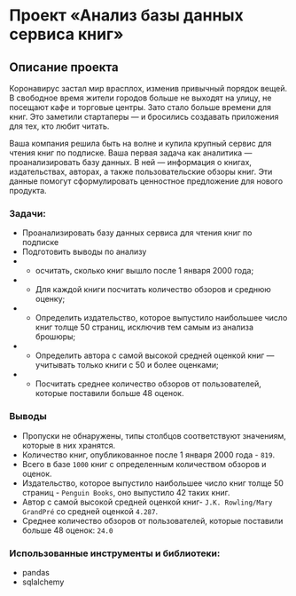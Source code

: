 # Проект «Анализ базы данных сервиса книг»
## Описание проекта
Коронавирус застал мир врасплох, изменив привычный порядок вещей. В свободное время жители городов больше не выходят на улицу, не посещают кафе и торговые центры. Зато стало больше времени для книг. Это заметили стартаперы — и бросились создавать приложения для тех, кто любит читать.

Ваша компания решила быть на волне и купила крупный сервис для чтения книг по подписке. Ваша первая задача как аналитика — проанализировать базу данных.
В ней — информация о книгах, издательствах, авторах, а также пользовательские обзоры книг. Эти данные помогут сформулировать ценностное предложение для нового продукта.


### Задачи:

- Проанализировать базу данных сервиса для чтения книг по подписке
- Подготовить выводы по анализу
- - осчитать, сколько книг вышло после 1 января 2000 года;
- - Для каждой книги посчитать количество обзоров и среднюю оценку;
- - Определить издательство, которое выпустило наибольшее число книг толще 50 страниц, исключив тем самым из анализа брошюры;
- - Определить автора с самой высокой средней оценкой книг — учитывать только книги с 50 и более оценками;
- - Посчитать среднее количество обзоров от пользователей, которые поставили больше 48 оценок.


### Выводы

- Пропуски не обнаружены, типы столбцов соответствуют значениям, которые в них хранятся.
- Количество книг, опубликованное после 1 января 2000 года - `819`.
- Всего в базе `1000` книг с определенным количеством обзоров и оценок.
- Издательство, которое выпустило наибольшее число книг толще 50 страниц - `Penguin Books`, оно выпустило 42 таких книг.
- Автор с самой высокой средней оценкой книг- `J.K. Rowling/Mary GrandPré` со средней оценкой `4.287`.
- Среднее количество обзоров от пользователей, которые поставили больше 48 оценок: `24.0`

### Использованные инструменты и библиотеки:
- pandas
- sqlalchemy
